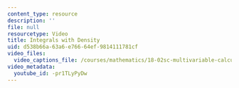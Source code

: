 ```yaml
---
content_type: resource
description: ''
file: null
resourcetype: Video
title: Integrals with Density
uid: d538b66a-63a6-e766-64ef-9814111781cf
video_files:
  video_captions_file: /courses/mathematics/18-02sc-multivariable-calculus-fall-2010/3.-double-integrals-and-line-integrals-in-the-plane/part-a-double-integrals/session-52-applications-moment-of-inertia/integrals-with-density/-pr1TLyPyDw.vtt
video_metadata:
  youtube_id: -pr1TLyPyDw
---
```

